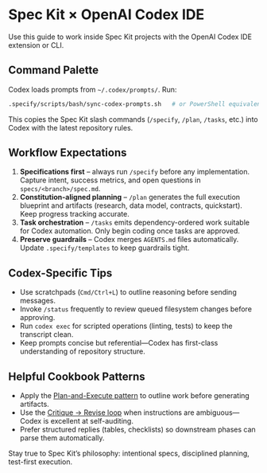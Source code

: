 # Spec Kit × OpenAI Codex IDE

Use this guide to work inside Spec Kit projects with the OpenAI Codex IDE extension or CLI.

## Command Palette

Codex loads prompts from `~/.codex/prompts/`. Run:

```bash
.specify/scripts/bash/sync-codex-prompts.sh   # or PowerShell equivalent
```

This copies the Spec Kit slash commands (`/specify`, `/plan`, `/tasks`, etc.) into Codex with the latest repository rules.

## Workflow Expectations

1. **Specifications first** – always run `/specify` before any implementation. Capture intent, success metrics, and open questions in `specs/<branch>/spec.md`.
2. **Constitution-aligned planning** – `/plan` generates the full execution blueprint and artifacts (research, data model, contracts, quickstart). Keep progress tracking accurate.
3. **Task orchestration** – `/tasks` emits dependency-ordered work suitable for Codex automation. Only begin coding once tasks are approved.
4. **Preserve guardrails** – Codex merges `AGENTS.md` files automatically. Update `.specify/templates` to keep guardrails tight.

## Codex-Specific Tips

- Use scratchpads (`Cmd/Ctrl+L`) to outline reasoning before sending messages.
- Invoke `/status` frequently to review queued filesystem changes before approving.
- Run `codex exec` for scripted operations (linting, tests) to keep the transcript clean.
- Keep prompts concise but referential—Codex has first-class understanding of repository structure.

## Helpful Cookbook Patterns

- Apply the [Plan-and-Execute pattern](https://cookbook.openai.com/examples/plan_and_execute) to outline work before generating artifacts.
- Use the [Critique → Revise loop](https://cookbook.openai.com/examples/critique_and_revise) when instructions are ambiguous—Codex is excellent at self-auditing.
- Prefer structured replies (tables, checklists) so downstream phases can parse them automatically.

Stay true to Spec Kit’s philosophy: intentional specs, disciplined planning, test-first execution.
